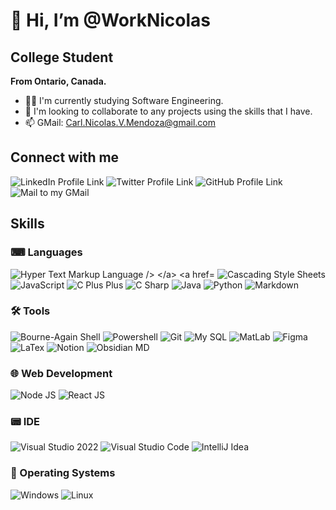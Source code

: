 # 👋 Hi, I’m @WorkNicolas
## College Student
**From Ontario, Canada.**
- 👨‍🎓 I'm currently studying Software Engineering.
- 👀 I'm looking to collaborate to any projects using the skills that I have.
- 📫 GMail: <a href="mailto:carl.nicolas.v.mendoza@gmail.com">Carl.Nicolas.V.Mendoza@gmail.com</a>

## Connect with me
<a target="_blank" href="https://www.linkedin.com/in/mendoza-carl-nicolas-vinluan-37786223b/" style="text-decoration: none;">
  <img src="https://skillicons.dev/icons?i=linkedin" alt="LinkedIn Profile Link" />
</a>
<a href="https://twitter.com/qcnvmendoza/" style="text-decoration: none;" target="_blank">
  <img src="https://skillicons.dev/icons?i=twitter" alt="Twitter Profile Link" />
</a>
<a href="https://github.com/WorkNicolas" style="text-decoration: none;" target="_blank">
  <img src="https://skillicons.dev/icons?i=github" alt="GitHub Profile Link" />
</a>
<a href="mailto:carl.nicolas.v.mendoza@gmail.com" style="text-decoration: none;" target="_blank">
  <img src="https://skillicons.dev/icons?i=gmail" alt="Mail to my GMail" />
</a>

## Skills
### ⌨ Languages
<a href="https://developer.mozilla.org/en-US/docs/Web/HTML" style="text-decoration: none;" target="_blank">
  <img src="https://skillicons.dev/icons?i=html" alt="Hyper Text Markup Language />
</a>
<a href="https://developer.mozilla.org/en-US/docs/Web/CSS" style="text-decoration: none;" target="_blank">
  <img src="https://skillicons.dev/icons?i=css" alt="Cascading Style Sheets" />
</a>
<a href="https://developer.mozilla.org/en-US/docs/Web/JavaScript" style="text-decoration: none;" target="_blank">
  <img src="https://skillicons.dev/icons?i=js" alt="JavaScript" />
</a>
<a href="https://en.wikipedia.org/wiki/C++" style="text-decoration: none;" target="_blank">
  <img src="https://skillicons.dev/icons?i=cpp" alt="C Plus Plus" />
</a>
<a href="https://learn.microsoft.com/en-us/dotnet/csharp/" style="text-decoration: none;" target="_blank">
  <img src="https://skillicons.dev/icons?i=cs" alt="C Sharp" />
</a>
<a href="https://www.java.com/en/" style="text-decoration: none;" target="_blank">
  <img src="https://skillicons.dev/icons?i=java" alt="Java" />
</a>
<a href="https://www.python.org/" style="text-decoration: none;" target="_blank">
  <img src="https://skillicons.dev/icons?i=py" alt="Python" />
</a>
<a href="https://www.markdownguide.org/" style="text-decoration: none;" target="_blank">
  <img src="https://skillicons.dev/icons?i=md" alt="Markdown" />
</a>

### 🛠️ Tools
<a href="https://www.gnu.org/software/bash/" style="text-decoration: none;" target="_blank">
  <img src="https://skillicons.dev/icons?i=bash" alt="Bourne-Again Shell" />
</a>
<a href="https://learn.microsoft.com/en-us/powershell/scripting/overview?view=powershell-7.4" style="text-decoration: none;" target="_blank">
  <img src="https://skillicons.dev/icons?i=powershell" alt="Powershell" />
</a>
<a href="https://git-scm.com/" style="text-decoration: none;" target="_blank">
  <img src="https://skillicons.dev/icons?i=git" alt="Git" />
</a>
<a href="https://www.mysql.com/" style="text-decoration: none;" target="_blank">
  <img src="https://skillicons.dev/icons?i=mysql" alt="My SQL" />
</a>
<a href="https://www.mathworks.com/products/matlab.html" style="text-decoration: none;" target="_blank">
  <img src="https://skillicons.dev/icons?i=matlab" alt="MatLab" />
</a>
<a href="https://www.figma.com/" style="text-decoration: none;" target="_blank">
  <img src="https://skillicons.dev/icons?i=figma" alt="Figma" />
</a>
<a href="https://www.latex-project.org/" style="text-decoration: none;" target="_blank">
  <img src="https://skillicons.dev/icons?i=latex" alt="LaTex" />
</a>
<a href="https://www.notion.so/" style="text-decoration: none;" target="_blank">
  <img src="https://skillicons.dev/icons?i=notion" alt="Notion" />
</a>
<a href="https://obsidian.md/" style="text-decoration: none;" target="_blank">
  <img src="https://skillicons.dev/icons?i=obsidian" alt="Obsidian MD" />
</a>


### 🌐 Web Development
<a href="https://nodejs.org/en" style="text-decoration: none;" target="_blank">
  <img src="https://skillicons.dev/icons?i=nodejs" alt="Node JS" />
</a>
<a href="https://react.dev/" style="text-decoration: none;" target="_blank">
  <img src="https://skillicons.dev/icons?i=react" alt="React JS" />
</a>

### 📟 IDE
<a href="https://visualstudio.microsoft.com/downloads/" style="text-decoration: none;" target="_blank">
  <img src="https://skillicons.dev/icons?i=visualstudio" alt="Visual Studio 2022" />
</a>
<a href="https://code.visualstudio.com/Download" style="text-decoration: none;" target="_blank">
  <img src="https://skillicons.dev/icons?i=vscode" alt="Visual Studio Code" />
</a>
<a href="https://www.jetbrains.com/idea/" style="text-decoration: none;" target="_blank">
  <img src="https://skillicons.dev/icons?i=idea" alt="IntelliJ Idea" />
</a>

### 💽 Operating Systems
<a href="https://www.microsoft.com/en-ca/software-download/windows11?msockid=3e39615b776d6dc60fed75cc76c76c60" style="text-decoration: none;" target="_blank">
  <img src="https://skillicons.dev/icons?i=windows" alt="Windows" />
</a>
<a href="https://www.linux.org/pages/download/" style="text-decoration: none;" target="_blank">
  <img src="https://skillicons.dev/icons?i=linux" alt="Linux" />
</a>
